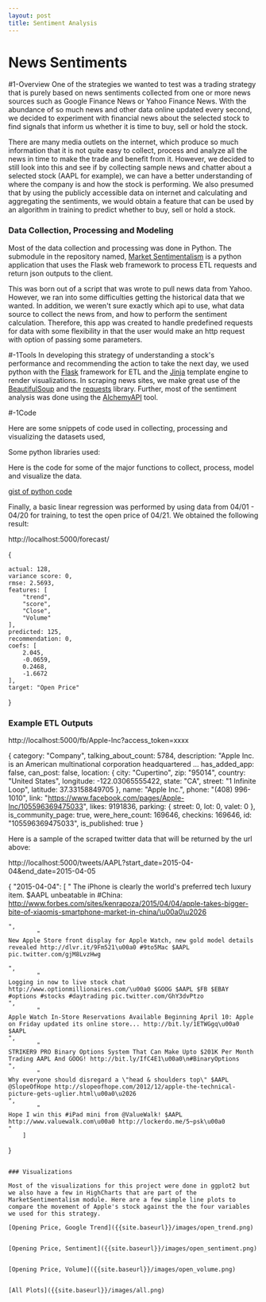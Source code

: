 ```yaml
---
layout: post
title: Sentiment Analysis
---
```


# News Sentiments

#1-Overview
One of the strategies we wanted to test was a trading strategy that is purely based on news sentiments collected from one or more news sources such as Google Finance News or Yahoo Finance News. With the abundance of so much news and other data online updated every second, we decided to experiment with financial news about the selected stock to find signals that inform us whether it is time to buy, sell or hold the stock.

There are many media outlets on the internet, which produce so much information that it is not quite easy to collect, process and analyze all the news in time to make the trade and benefit from it. However, we decided to still look into this and see if by collecting sample news and chatter about a selected stock (AAPL for example), we can have a better understanding of where the company is and how the stock is performing. We also presumed that by using the publicly accessible data on internet and calculating and aggregating the sentiments, we would obtain a feature that can be used by an algorithm in training to predict whether to buy, sell or hold a stock.

### Data Collection, Processing and Modeling

Most of the data collection and processing was done in Python. The submodule in the repository named, [Market Sentimentalism](https://github.com/EHDEV/market_sentimentalism2) is a python application that uses the Flask web framework to process ETL requests and return json outputs to the client.

This was born out of a script that was wrote to pull news data from Yahoo. However, we ran into some difficulties getting the historical data that we wanted. In addition, we weren't sure exactly which api to use, what data source to collect the news from, and how to perform the sentiment calculation. Therefore, this app was created to handle predefined requests for data with some flexibility in that the user would make an http request with option of passing some parameters. 

#-1Tools
In developing this strategy of understanding a stock's performance and recommending the action to take the next day, we used python with the [Flask](http://flask.pocoo.org/) framework for ETL and the [Jinja](http://jinja.pocoo.org/) template engine to render visualizations. In scraping news sites, we make great use of the [BeautifulSoup](http://www.crummy.com/software/BeautifulSoup/) and the [requests](http://docs.python-requests.org/en/latest/) library. Further, most of the sentiment analysis was done using the [AlchemyAPI](http://www.alchemyapi.com/) tool. 

#-1Code

Here are some snippets of code used in collecting, processing and visualizing the datasets used,

Some python libraries used:


Here is the code for some of the major functions to collect, process, model and visualize the data.

[gist of python code](https://gist.github.com/EHDEV/724a90302e514eeda82f)


Finally, a basic linear regression was performed by using data from 04/01 - 04/20 for training, to test the open price of 04/21. We obtained the following result:

http://localhost:5000/forecast/



{

    actual: 128,
    variance score: 0,
    rmse: 2.5693,
    features: [
        "trend",
        "score",
        "Close",
        "Volume"
    ],
    predicted: 125,
    recommendation: 0,
    coefs: [
        2.045,
        -0.0659,
        0.2468,
        -1.6672
    ],
    target: "Open Price"

}

### Example ETL Outputs


http://localhost:5000/fb/Apple-Inc?access_token=xxxx


{
    category: "Company",
    talking_about_count: 5784,
    description: "Apple Inc. is an American multinational corporation headquartered ...
    has_added_app: false,
    can_post: false,
    location: {
    city: "Cupertino",
    zip: "95014",
    country: "United States",
    longitude: -122.03065555422,
    state: "CA",
    street: "1 Infinite Loop",
    latitude: 37.33158849705
},
    name: "Apple Inc.",
    phone: "(408) 996-1010",
    link: "https://www.facebook.com/pages/Apple-Inc/105596369475033",
    likes: 9191836,
    parking: {
    street: 0,
    lot: 0,
    valet: 0
    },
    is_community_page: true,
    were_here_count: 169646,
    checkins: 169646,
    id: "105596369475033",
    is_published: true
}


Here is a sample of the scraped twitter data that will be returned by the url above:

http://localhost:5000/tweets/AAPL?start_date=2015-04-04&end_date=2015-04-05



{
        "2015-04-04": [
            "
    The iPhone is clearly the world's preferred tech luxury item. $AAPL unbeatable in #China: http://www.forbes.com/sites/kenrapoza/2015/04/04/apple-takes-bigger-bite-of-xiaomis-smartphone-market-in-china/\u00a0\u2026

    ",
            "
    New Apple Store front display for Apple Watch, new gold model details revealed http://dlvr.it/9Fm521\u00a0 #9to5Mac $AAPL pic.twitter.com/gjM8LvzHwg

    ",
            "
    Logging in now to live stock chat http://www.optionmillionaires.com/\u00a0 $GOOG $AAPL $FB $EBAY #options #stocks #daytrading pic.twitter.com/GhY3dvPtzo
    ",
            "
    Apple Watch In-Store Reservations Available Beginning April 10: Apple on Friday updated its online store... http://bit.ly/1ETWGgq\u00a0 $AAPL
    ",
            "
    STRIKER9 PRO Binary Options System That Can Make Upto $201K Per Month Trading AAPL And GOOG! http://bit.ly/IfC4E1\u00a0\n#BinaryOptions
    ",
            "
    Why everyone should disregard a \"head & shoulders top\" $AAPL @SlopeOfHope http://slopeofhope.com/2012/12/apple-the-technical-picture-gets-uglier.html\u00a0\u2026
    ",
            "
    Hope I win this #iPad mini from @ValueWalk! $AAPL http://www.valuewalk.com\u00a0 http://lockerdo.me/5~psk\u00a0
    "
        ]
}
```

### Visualizations

Most of the visualizations for this project were done in ggplot2 but we also have a few in HighCharts that are part of the MarketSentimentalism module. Here are a few simple line plots to compare the movement of Apple's stock against the the four variables we used for this strategy.

[Opening Price, Google Trend]({{site.baseurl}}/images/open_trend.png)


[Opening Price, Sentiment]({{site.baseurl}}/images/open_sentiment.png)


[Opening Price, Volume]({{site.baseurl}}/images/open_volume.png)


[All Plots]({{site.baseurl}}/images/all.png)